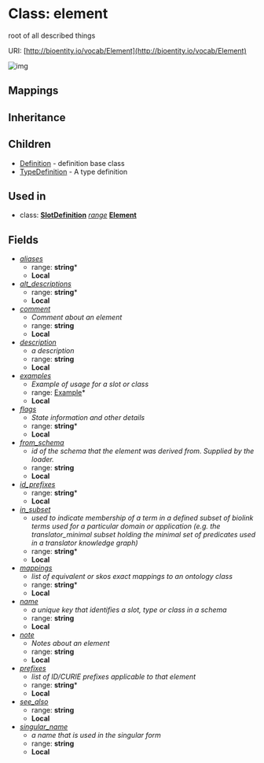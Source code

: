 # Class: element


root of all described things

URI: [http://bioentity.io/vocab/Element](http://bioentity.io/vocab/Element)

![img](http://yuml.me/diagram/nofunky;dir:TB/class/\[Element|name:string;singular_name:string%20%3F;description:string%20%3F;note:string%20%3F;comment:string%20%3F;see_also:string%20%3F;flags:string%20*;prefixes:string%20*;aliases:string%20*;mappings:string%20*;id_prefixes:string%20*;in_subset:string%20*;from_schema:string%20%3F;alt_descriptions:string%20*]++-%20examples%20*>\[Example],%20\[SlotDefinition]-%20range(i)%20%3F>\[Element],%20\[Element]^-\[TypeDefinition],%20\[Element]^-\[Definition])
## Mappings

## Inheritance

## Children

 * [Definition](Definition.md) - definition base class
 * [TypeDefinition](TypeDefinition.md) - A type definition
## Used in

 *  class: **[SlotDefinition](SlotDefinition.md)** *[range](range.md)* **[Element](Element.md)**
## Fields

 * _[aliases](aliases.md)_
    * range: **string***
    * __Local__
 * _[alt_descriptions](alt_descriptions.md)_
    * range: **string***
    * __Local__
 * _[comment](comment.md)_
    * _Comment about an element_
    * range: **string**
    * __Local__
 * _[description](description.md)_
    * _a description_
    * range: **string**
    * __Local__
 * _[examples](examples.md)_
    * _Example of usage for a slot or class_
    * range: [Example](Example.md)*
    * __Local__
 * _[flags](flags.md)_
    * _State information and other details_
    * range: **string***
    * __Local__
 * _[from_schema](from_schema.md)_
    * _id of the schema that the element was derived from.  Supplied by the loader._
    * range: **string**
    * __Local__
 * _[id_prefixes](id_prefixes.md)_
    * range: **string***
    * __Local__
 * _[in_subset](in_subset.md)_
    * _used to indicate membership of a term in a defined subset of biolink terms used for a particular domain or application (e.g. the translator_minimal subset holding the minimal set of predicates used in a translator knowledge graph)_
    * range: **string***
    * __Local__
 * _[mappings](mappings.md)_
    * _list of equivalent or skos exact mappings to an ontology class_
    * range: **string***
    * __Local__
 * _[name](name.md)_
    * _a unique key that identifies a slot, type or class in a schema_
    * range: **string**
    * __Local__
 * _[note](note.md)_
    * _Notes about an element_
    * range: **string**
    * __Local__
 * _[prefixes](prefixes.md)_
    * _list of ID/CURIE prefixes applicable to that element_
    * range: **string***
    * __Local__
 * _[see_also](see_also.md)_
    * range: **string**
    * __Local__
 * _[singular_name](singular_name.md)_
    * _a name that is used in the singular form_
    * range: **string**
    * __Local__
